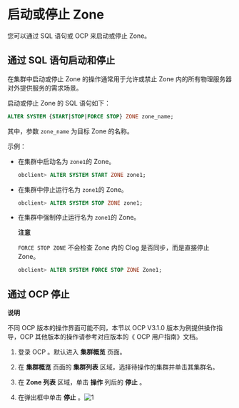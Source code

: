 启动或停止 Zone 
===============================

您可以通过 SQL 语句或 OCP 来启动或停止 Zone。

通过 SQL 语句启动和停止 
-----------------------------------

在集群中启动或停止 Zone 的操作通常用于允许或禁止 Zone 内的所有物理服务器对外提供服务的需求场景。

启动或停止 Zone 的 SQL 语句如下：

```sql
ALTER SYSTEM {START|STOP|FORCE STOP} ZONE zone_name;
```



其中，参数 `zone_name` 为目标 Zone 的名称。

示例：

* 在集群中启动名为 `zone1`的 Zone。

  ```sql
  obclient> ALTER SYSTEM START ZONE zone1;
  ```

  

* 在集群中停止运行名为 `zone1`的 Zone。

  ```sql
  obclient> ALTER SYSTEM STOP ZONE zone1;
  ```

  

* 在集群中强制停止运行名为 `zone1`的 Zone。

  **注意**

  

  `FORCE STOP ZONE` 不会检查 Zone 内的 Clog 是否同步，而是直接停止 Zone。

  ```sql
  obclient> ALTER SYSTEM FORCE STOP ZONE Zone1;
  ```

  




通过 OCP 停止 
------------------------------

**说明**



不同 OCP 版本的操作界面可能不同，本节以 OCP V3.1.0 版本为例提供操作指导，OCP 其他版本的操作请参考对应版本的《 OCP 用户指南》文档。

1. 登录 OCP 。默认进入 **集群概览** 页面。

   

2. 在 **集群概览** 页面的 **集群列表** 区域，选择待操作的集群并单击其集群名。

   

3. 在 **Zone 列表** 区域，单击 **操作** 列后的 **停止** 。

   

4. 在弹出框中单击 **停止** 。![1](https://help-static-aliyun-doc.aliyuncs.com/assets/img/zh-CN/9397960261/p271655.png)

   



